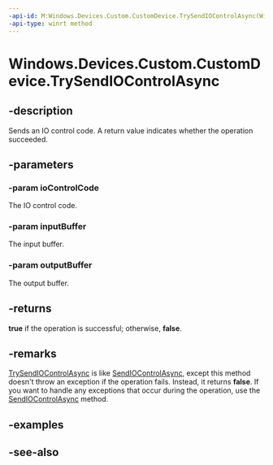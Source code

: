 ```yaml
---
-api-id: M:Windows.Devices.Custom.CustomDevice.TrySendIOControlAsync(Windows.Devices.Custom.IIOControlCode,Windows.Storage.Streams.IBuffer,Windows.Storage.Streams.IBuffer)
-api-type: winrt method
---
```


<!-- Method syntax
public Windows.Foundation.IAsyncOperation<bool> TrySendIOControlAsync(Windows.Devices.Custom.IIOControlCode ioControlCode, Windows.Storage.Streams.IBuffer inputBuffer, Windows.Storage.Streams.IBuffer outputBuffer)
-->

# Windows.Devices.Custom.CustomDevice.TrySendIOControlAsync

## -description
Sends an IO control code. A return value indicates whether the operation succeeded.

## -parameters
### -param ioControlCode
The IO control code.

### -param inputBuffer
The input buffer.

### -param outputBuffer
The output buffer.

## -returns
**true** if the operation is successful; otherwise, **false**.

## -remarks
[TrySendIOControlAsync](customdevice_trysendiocontrolasync_260174567.md) is like [SendIOControlAsync](customdevice_sendiocontrolasync_1607685722.md), except this method doesn't throw an exception if the operation fails. Instead, it returns **false**. If you want to handle any exceptions that occur during the operation, use the [SendIOControlAsync](customdevice_sendiocontrolasync_1607685722.md) method.

## -examples

## -see-also
